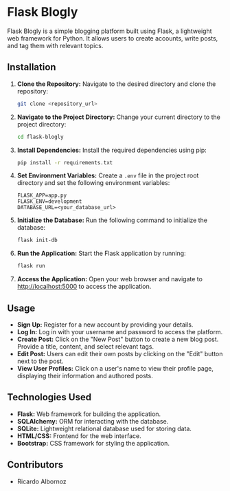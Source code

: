 # Flask Blogly

Flask Blogly is a simple blogging platform built using Flask, a lightweight web framework for Python. It allows users to create accounts, write posts, and tag them with relevant topics.

## Installation

1. **Clone the Repository:** Navigate to the desired directory and clone the repository:

    ```bash
    git clone <repository_url>
    ```

2. **Navigate to the Project Directory:** Change your current directory to the project directory:

    ```bash
    cd flask-blogly
    ```

3. **Install Dependencies:** Install the required dependencies using pip:

    ```bash
    pip install -r requirements.txt
    ```

4. **Set Environment Variables:** Create a `.env` file in the project root directory and set the following environment variables:

    ```plaintext
    FLASK_APP=app.py
    FLASK_ENV=development
    DATABASE_URL=<your_database_url>
    ```

5. **Initialize the Database:** Run the following command to initialize the database:

    ```bash
    flask init-db
    ```

6. **Run the Application:** Start the Flask application by running:

    ```bash
    flask run
    ```

7. **Access the Application:** Open your web browser and navigate to [http://localhost:5000](http://localhost:5000) to access the application.

## Usage

- **Sign Up:** Register for a new account by providing your details.
- **Log In:** Log in with your username and password to access the platform.
- **Create Post:** Click on the "New Post" button to create a new blog post. Provide a title, content, and select relevant tags.
- **Edit Post:** Users can edit their own posts by clicking on the "Edit" button next to the post.
- **View User Profiles:** Click on a user's name to view their profile page, displaying their information and authored posts.

## Technologies Used

- **Flask:** Web framework for building the application.
- **SQLAlchemy:** ORM for interacting with the database.
- **SQLite:** Lightweight relational database used for storing data.
- **HTML/CSS:** Frontend for the web interface.
- **Bootstrap:** CSS framework for styling the application.

## Contributors

- Ricardo Albornoz

